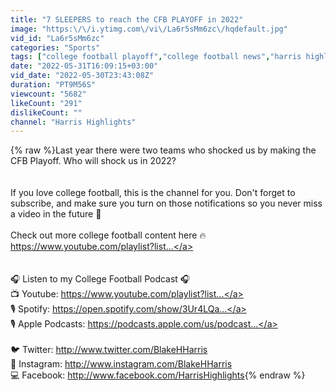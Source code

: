 ```yaml
---
title: "7 SLEEPERS to reach the CFB PLAYOFF in 2022"
image: "https:\/\/i.ytimg.com\/vi\/La6r5sMm6zc\/hqdefault.jpg"
vid_id: "La6r5sMm6zc"
categories: "Sports"
tags: ["college football playoff","college football news","harris highlights"]
date: "2022-05-31T16:09:15+03:00"
vid_date: "2022-05-30T23:43:08Z"
duration: "PT9M56S"
viewcount: "5682"
likeCount: "291"
dislikeCount: ""
channel: "Harris Highlights"
---
```

{% raw %}Last year there were two teams who shocked us by making the CFB Playoff. Who will shock us in 2022? <br /><br /><br />If you love college football, this is the channel for you. Don't forget to subscribe, and make sure you turn on those notifications so you never miss a video in the future 🔔<br /><br />Check out more college football content here 🔥<br /><a rel="nofollow" target="blank" href="https://www.youtube.com/playlist?list...">https://www.youtube.com/playlist?list...</a><br /><br /><br />🎧 Listen to my College Football Podcast  🎧<br />📺 Youtube: <a rel="nofollow" target="blank" href="https://www.youtube.com/playlist?list...">https://www.youtube.com/playlist?list...</a><br />🎙️ Spotify: <a rel="nofollow" target="blank" href="https://open.spotify.com/show/3Ur4LQa...">https://open.spotify.com/show/3Ur4LQa...</a><br />🎙️ Apple Podcasts: <a rel="nofollow" target="blank" href="https://podcasts.apple.com/us/podcast...">https://podcasts.apple.com/us/podcast...</a><br /><br />🐦 Twitter: <a rel="nofollow" target="blank" href="http://www.twitter.com/BlakeHHarris">http://www.twitter.com/BlakeHHarris</a><br />📸 Instagram: <a rel="nofollow" target="blank" href="http://www.instagram.com/BlakeHHarris">http://www.instagram.com/BlakeHHarris</a><br />💻 Facebook: <a rel="nofollow" target="blank" href="http://www.facebook.com/HarrisHighlights">http://www.facebook.com/HarrisHighlights</a>{% endraw %}
